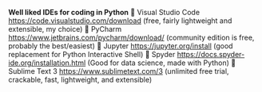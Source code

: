 __**Well liked IDEs for coding in Python**__
:link: Visual Studio Code <https://code.visualstudio.com/download> (free, fairly lightweight and extensible, my choice)
:link: PyCharm <https://www.jetbrains.com/pycharm/download/> (community edition is free, probably the best/easiest)
:link: Jupyter <https://jupyter.org/install> (good replacement for Python Interactive Shell)
:link: Spyder <https://docs.spyder-ide.org/installation.html> (Good for data science, made with Python)
:link: Sublime Text 3 <https://www.sublimetext.com/3> (unlimited free trial, crackable, fast, lightweight, and extensible)